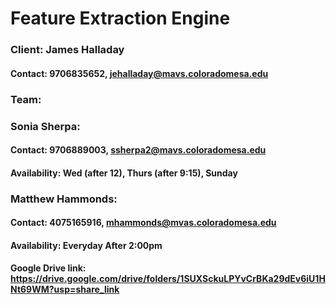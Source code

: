 # Feature Extraction Engine

### Client: James Halladay
#### Contact: 9706835652, jehalladay@mavs.coloradomesa.edu

### Team:
### Sonia Sherpa: 
#### Contact: 9706889003, ssherpa2@mavs.coloradomesa.edu
#### Availability: Wed (after 12), Thurs (after 9:15), Sunday

### Matthew Hammonds:
#### Contact: 4075165916, mhammonds@mvas.coloradomesa.edu
#### Availability: Everyday After 2:00pm

#### Google Drive link: https://drive.google.com/drive/folders/1SUXSckuLPYvCrBKa29dEv6iU1HNt69WM?usp=share_link
